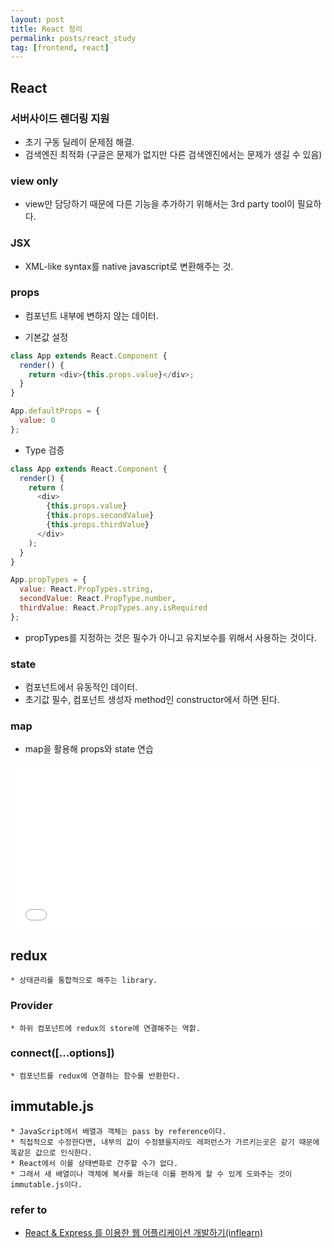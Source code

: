 ```yaml
---
layout: post
title: React 정리
permalink: posts/react_study
tag: [frontend, react]
---
```


## React

### 서버사이드 렌더링 지원

- 초기 구동 딜레이 문제점 해결.
- 검색엔진 최적화 (구글은 문제가 없지만 다른 검색엔진에서는 문제가 생길 수 있음)

### view only

- view만 담당하기 때문에 다른 기능을 추가하기 위해서는 3rd party tool이 필요하다.

### JSX

- XML-like syntax를 native javascript로 변환해주는 것.

### props

- 컴포넌트 내부에 변하지 않는 데이터.

- 기본값 설정

```javascript
class App extends React.Component {
  render() {
    return <div>{this.props.value}</div>;
  }
}

App.defaultProps = {
  value: 0
};
```

- Type 검증

```javascript
class App extends React.Component {
  render() {
    return (
      <div>
        {this.props.value}
        {this.props.secondValue}
        {this.props.thirdValue}
      </div>
    );
  }
}

App.propTypes = {
  value: React.PropTypes.string,
  secondValue: React.PropType.number,
  thirdValue: React.PropTypes.any.isRequired
};
```

- propTypes를 지정하는 것은 필수가 아니고 유지보수를 위해서 사용하는 것이다.

### state

- 컴포넌트에서 유동적인 데이터.
- 초기값 필수, 컴포넌트 생성자 method인 constructor에서 하면 된다.

### map

- map을 활용해 props와 state 연습

<iframe height='265' scrolling='no' title='how to ' src='//codepen.io/austinpark420/embed/YLmOZz/?height=265&theme-id=0&default-tab=js,result&embed-version=2' frameborder='no' allowtransparency='true' allowfullscreen='true' style='width: 100%;'>See the Pen <a href='https://codepen.io/austinpark420/pen/YLmOZz/'>how to </a> by YongMin Park (<a href='https://codepen.io/austinpark420'>@austinpark420</a>) on <a href='https://codepen.io'>CodePen</a>.
</iframe>

## redux

    * 상태관리를 통합적으로 해주는 library.

### Provider

    * 하위 컴포넌트에 redux의 store에 연결해주는 역핡.

### connect([...options])

    * 컴포넌트를 redux에 연결하는 함수를 반환한다.

## immutable.js

    * JavaScript에서 배열과 객체는 pass by reference이다.
    * 직접적으로 수정한다면, 내부의 값이 수정됐을지라도 레퍼런스가 가르키는곳은 같기 때문에 똑같은 값으로 인식한다.
    * React에서 이를 상태변화로 간주할 수가 없다.
    * 그래서 새 배열이나 객체에 복사를 하는데 이를 편하게 할 수 있게 도와주는 것이 immutable.js이다.

### refer to

- [React & Express 를 이용한 웹 어플리케이션 개발하기(inflearn)](https://www.inflearn.com/course/react-%EA%B0%95%EC%A2%8C-velopert/)
